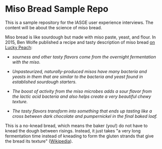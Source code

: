 # Miso Bread Sample Repo

This is a sample repository for the IASGE user experience interviews. The content will be about the science of miso bread.

Miso bread is like sourdough but made with miso paste, yeast, and flour.
In 2015, Ben Wolfe published a recipe and tasty description of miso bread [on Lucky Peach](https://web.archive.org/web/20150630225024/http://luckypeach.com/recipes/miso-sourdough-bread/):


- _sourness and other tasty flavors come from the overnight fermentation with the miso._

- _Unpasteurized, naturally-produced misos have many bacteria and yeasts in them that are similar to the bacteria and yeast found in established sourdough starters._

- _The boost of activity from the miso microbes adds a sour flavor from the lactic acid bacteria and also helps create a very beautiful chewy texture._

- _The tasty flavors transform into something that ends up tasting like a cross between dark chocolate and pumpernickel in the final baked loaf._

This is a no-knead bread, which means the baker (you!) do not have to knead the dough between risings. Instead, it just takes "a very long fermentation time instead of kneading to form the gluten strands that give the bread its texture" ([Wikipedia](https://en.wikipedia.org/wiki/No-knead_bread)).

